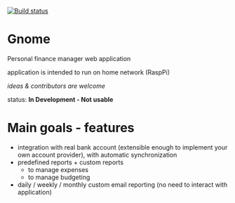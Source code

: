 [![Build status](https://ci.appveyor.com/api/projects/status/ocbqwrdlwhtty12t/branch/master?svg=true)](https://ci.appveyor.com/project/yanhamu/gnome/branch/master)

# Gnome
Personal finance manager web application

application is intended to run on home network (RaspPi)

*ideas & contributors are welcome*

status: **In Development - Not usable**

# Main goals - features
- integration with real bank account (extensible enough to implement your own account provider), with automatic synchronization
- predefined reports + custom reports
  - to manage expenses
  - to manage budgeting
- daily / weekly / monthly custom email reporting (no need to interact with application)
